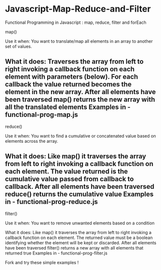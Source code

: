 # Javascript-Map-Reduce-and-Filter
Functional Programming in Javascript : map, reduce, filter and forEach

map()

Use it when: 
You want to translate/map all elements in an array to another set of values.

What it does: 
Traverses the array from left to right invoking a callback function on each element with parameters (below). For each callback the value returned becomes the element in the new array. After all elements have been traversed map() returns the new array with all the translated elements
Examples in - functional-prog-map.js
------------------------------------------------------------------------------------

reduce()

Use it when: 
You want to find a cumulative or concatenated value based on elements across the array.

What it does: 
Like map() it traverses the array from left to right invoking a callback function on each element. The value returned is the cumulative value passed from callback to callback. After all elements have been traversed reduce() returns the cumulative value
Examples in - functional-prog-reduce.js
------------------------------------------------------------------------------------

filter()

Use it when: 
You want to remove unwanted elements based on a condition

What it does: 
Like map() it traverses the array from left to right invoking a callback function on each element. The returned value must be a boolean identifying whether the element will be kept or discarded. After all elements have been traversed filter() returns a new array with all elements that returned true
Examples in - functional-prog-filter.js


Fork and try these simple examples !


